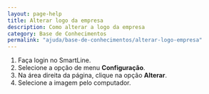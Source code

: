 ```yaml
---
layout: page-help
title: Alterar logo da empresa
description: Como alterar a logo da empresa
category: Base de Conhecimentos
permalink: "ajuda/base-de-conhecimentos/alterar-logo-empresa"
---
```


<!-- # Alterar logo da empresa -->

1. Faça login no SmartLine.
2. Selecione a opção de menu **Configuração**.
3. Na área direita da página, clique na opção **Alterar**.
4. Selecione a imagem pelo computador.